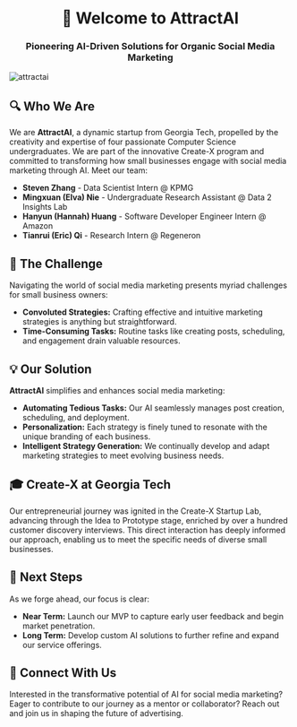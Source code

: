 <h1 align="center">👋 Welcome to AttractAI</h1>
<h3 align="center">Pioneering AI-Driven Solutions for Organic Social Media Marketing</h3>

<p align="left">
    <img src="https://komarev.com/ghpvc/?username=attractai&label=Profile%20views&color=0e75b6&style=flat" alt="attractai" />
</p>

<h2 align="left">🔍 Who We Are</h2>
<p align="left">
We are <strong>AttractAI</strong>, a dynamic startup from Georgia Tech, propelled by the creativity and expertise of four passionate Computer Science undergraduates. We are part of the innovative Create-X program and committed to transforming how small businesses engage with social media marketing through AI. Meet our team:
<ul>
    <li><strong>Steven Zhang</strong> - Data Scientist Intern @ KPMG</li>
    <li><strong>Mingxuan (Elva) Nie</strong> - Undergraduate Research Assistant @ Data 2 Insights Lab</li>
    <li><strong>Hanyun (Hannah) Huang</strong> - Software Developer Engineer Intern @ Amazon</li>
    <li><strong>Tianrui (Eric) Qi</strong> - Research Intern @ Regeneron</li>
</ul>
</p>

<h2 align="left">🚀 The Challenge</h2>
<p align="left">
Navigating the world of social media marketing presents myriad challenges for small business owners:
<ul>
    <li><strong>Convoluted Strategies:</strong> Crafting effective and intuitive marketing strategies is anything but straightforward.</li>
    <li><strong>Time-Consuming Tasks:</strong> Routine tasks like creating posts, scheduling, and engagement drain valuable resources.</li>
</ul>
</p>

<h2 align="left">💡 Our Solution</h2>
<p align="left">
<strong>AttractAI</strong> simplifies and enhances social media marketing:
<ul>
    <li><strong>Automating Tedious Tasks:</strong> Our AI seamlessly manages post creation, scheduling, and deployment.</li>
    <li><strong>Personalization:</strong> Each strategy is finely tuned to resonate with the unique branding of each business.</li>
    <li><strong>Intelligent Strategy Generation:</strong> We continually develop and adapt marketing strategies to meet evolving business needs.</li>
</ul>
</p>

<h2 align="left">🎓 Create-X at Georgia Tech</h2>
<p align="left">
Our entrepreneurial journey was ignited in the Create-X Startup Lab, advancing through the Idea to Prototype stage, enriched by over a hundred customer discovery interviews. This direct interaction has deeply informed our approach, enabling us to meet the specific needs of diverse small businesses.
</p>

<h2 align="left">🔧 Next Steps</h2>
<p align="left">
As we forge ahead, our focus is clear:
<ul>
    <li><strong>Near Term:</strong> Launch our MVP to capture early user feedback and begin market penetration.</li>
    <li><strong>Long Term:</strong> Develop custom AI solutions to further refine and expand our service offerings.</li>
</ul>
</p>

<h2 align="left">🤝 Connect With Us</h2>
<p align="left">
Interested in the transformative potential of AI for social media marketing? Eager to contribute to our journey as a mentor or collaborator? Reach out and join us in shaping the future of advertising.
<ul>
<!--     <li>Email: <a href="mailto:your-email@attractai.com">your-email@attractai.com</a></li>
    <li>LinkedIn: <a href="https://linkedin.com/in/attractai" target="_blank">Connect on LinkedIn</a></li> -->
</ul>
</p>
